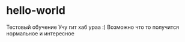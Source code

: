 # hello-world
Тестовый обучение 
Учу гит хаб ураа :) Возможно что то получится нормальное и интересное 
